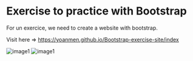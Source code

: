 # Exercise to practice with Bootstrap

For un exercice, we need to create a website with bootstrap.




Visit here => https://yoanmen.github.io/Bootstrap-exercise-site/index



![image1](https://github.com/YoanMen/Solidarit--Ensemble-exercise/blob/main/screenshot/image_1.png)
![image1](https://github.com/YoanMen/Solidarit--Ensemble-exercise/blob/main/screenshot/image_2.png)
